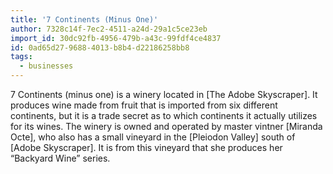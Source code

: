 ```yaml
---
title: '7 Continents (Minus One)'
author: 7328c14f-7ec2-4511-a24d-29a1c5ce23eb
import_id: 30dc92fb-4956-479b-a43c-99fdf4ce4837
id: 0ad65d27-9688-4013-b8b4-d22186258bb8
tags:
  - businesses
---
```

7 Continents (minus one) is a winery located in [The Adobe Skyscraper]. It produces wine made from fruit that is imported from six different continents, but it is a trade secret as to which continents it actually utilizes for its wines. The winery is owned and operated by master vintner [Miranda Octe], who also has a small vineyard in the [Pleiodon Valley] south of [Adobe Skyscraper]. It is from this vineyard that she produces her “Backyard Wine” series.